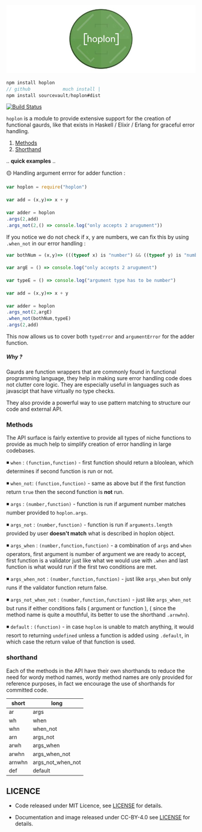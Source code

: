 
![](./logo.jpg)

```js
npm install hoplon
// github            much install |
npm install sourcevault/hoplon#dist
```

[![Build Status](https://travis-ci.org/sourcevault/hoplon.svg?branch=dev)](https://travis-ci.org/sourcevault/hoplon)

`hoplon` is a module to provide extensive support for the creation of functional gaurds, like that exists in Haskell / Elixir / Erlang for graceful error handling.

1. [Methods](#methods)
1. [Shorthand](#shorthand)

.. **quick examples** ..

🟡 Handling argument errror for adder function :
```js
var hoplon = require("hoplon")

var add = (x,y)=> x + y

var adder = hoplon
.args(2,add)
.args_not(2,() => console.log("only accepts 2 arugument"))
```

If you notice we do not check if x, y are numbers, we can fix this by using `.when_not` in our error handling :

```js
var bothNum = (x,y)=> (((typeof x) is "number") && ((typeof y) is "number"))

var argE = () => console.log("only accepts 2 arugument")

var typeE = () => console.log("argument type has to be number")

var add = (x,y)=> x + y

var adder = hoplon
.args_not(2,argE)
.when_not(bothNum,typeE)
.args(2,add)
```
This now allows us to cover both `typeError` and `argumentError` for the adder function.

##### *Why ?*

Gaurds are function wrappers that are commonly found in functional programming language, they help in making sure error handling code does not clutter core logic. They are especially useful in languages such as javascipt that have virtually no type checks.

They also provide a powerful way to use pattern matching to structure our code and external API.

### Methods

The API surface is fairly extentive to provide all types of niche functions to provide as much help to simplify creation of error handling in large codebases.

◾️ `when` : `(function,function)` - first function should return a bloolean, which determines if second function is run or not.

◾️ `when_not`: `(function,function)` - same as above but if the first function return `true` then the second function is **not** run.

◾️ `args` : `(number,function)` - function is run if argument number matches number provided to `hoplon.args`.

◾️ `args_not` : `(number,function)` - function is run if `arguments.length` provided by user **doesn't match** what is described in hoplon object.

◾️ `args_when` : `(number,function,function)` - a combination of `args` and `when` operators, first argument is number of argument we are ready to accept, first function is a validator just like what we would use with `.when` and last function is what would run if the first two conditions are met.

◾️ `args_when_not` : `(number,function,function)` - just like `args_when` but only runs if the validator function return false.

◾️ `args_not_when_not` : `(number,function,function)` - just like `args_when_not` but runs if either conditions fails ( argument or function ), ( since the method name is quite a mouthful, its better to use the shorthand `.arnwhn`).

◾️ `default` : `(function)` - in case `hoplon` is unable to match anything, it would resort to returning `undefined` unless a function is added using `.default`, in which case the return value of that function is used.

### shorthand

Each of the methods in the API have their own shorthands to reduce the need for wordy method names, wordy method names are only provided for reference purposes, in fact we encourage the use of shorthands for committed code.

| short  | long              |
|--------|-------------------|
| ar     | args              |
| wh     | when              |
| whn    | when_not          |
| arn    | args_not          |
| arwh   | args_when         |
| arwhn  | args_when_not     |
| arnwhn | args_not_when_not |
| def    | default           |

## LICENCE

- Code released under MIT Licence, see [LICENSE](https://github.com/sourcevault/hoplon/blob/dist/LICENCE) for details.

- Documentation and image released under CC-BY-4.0 see [LICENSE](https://github.com/sourcevault/hoplon/blob/dev/LICENCE1) for details.





